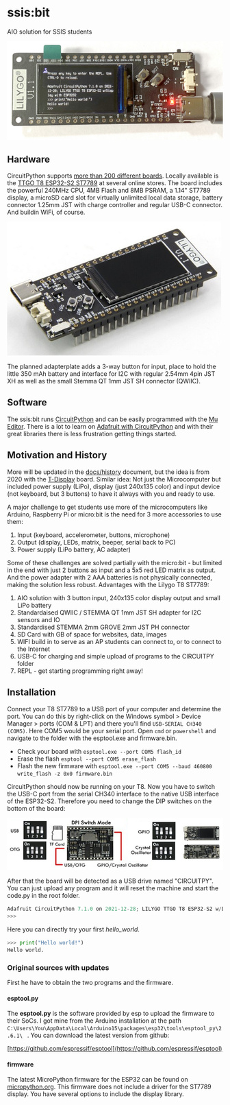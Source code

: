 # ssis:bit
AIO solution for SSIS students

![T8 running CircuitPython](docs/ssis.bit_2022-01-06.jpg)

## Hardware

CircuitPython supports [more than 200 different boards](https://circuitpython.org/downloads). Locally available is the [TTGO T8 ESP32-S2 ST7789](https://circuitpython.org/board/lilygo_ttgo_t8_s2_st7789/) at several online stores. The board includes the powerful 240MHz CPU, 4MB Flash and 8MB PSRAM, a 1.14" ST7789 display, a microSD card slot for virtually unlimited local data storage, battery connector 1.25mm JST with charge controller and regular USB-C connector. And buildin WiFi, of course.

![LILYGO T8](docs/T8.jpg)

The planned adapterplate adds a 3-way button for input, place to hold the little 350 mAh battery and interface for I2C with regular 2.54mm 4pin JST XH as well as the small Stemma QT 1mm JST SH connector (QWIIC).

## Software

The ssis:bit runs [CircuitPython](https://circuitpython.org/) and can be easily programmed with the [Mu Editor](https://codewith.mu/en/). There is a lot to learn on [Adafruit with CircuitPython]() and with their great libraries there is less frustration getting things started.

## Motivation and History

More will be updated in the [docs/history](docs/history.md) document, but the idea is from 2020 with the [T-Display](https://github.com/kreier/t-display) board. Similar idea: Not just the Microcomputer but included power supply (LiPo), display (just 240x135 color) and input device (not keyboard, but 3 buttons) to have it always with you and ready to use.

A major challenge to get students use more of the microcomputers like Arduino, Raspberry Pi or micro:bit is the need for 3 more accessories to use them:

1. Input (keyboard, accelerometer, buttons, microphone)
2. Output (display, LEDs, matrix, beeper, serial back to PC)
3. Power supply (LiPo battery, AC adapter)

Some of these challenges are solved partially with the micro:bit - but limited in the end with just 2 buttons as input and a 5x5 red LED matrix as output. And the power adapter with 2 AAA batteries is not physically connected, making the solution less robust. Advantages with the Lilygo T8 ST7789:

1. AIO solution with 3 button input, 240x135 color display output and small LiPo battery
2. Standardaised QWIIC / STEMMA QT 1mm JST SH adapter for I2C sensors and IO
3. Standardised STEMMA 2mm GROVE 2mm JST PH connector
4. SD Card with GB of space for websites, data, images
5. WIFI build in to serve as an AP students can connect to, or to connect to the Internet
6. USB-C for charging and simple upload of programs to the CIRCUITPY folder
7. REPL - get starting programming right away!

## Installation

Connect your T8 ST7789 to a USB port of your computer and determine the port. You can do this by right-click on the Windows symbol > Device Manager > ports (COM & LPT) and there you'll find ```USB-SERIAL CH340 (COM5)```. Here COM5 would be your serial port. Open ```cmd``` or ```powershell``` and navigate to the folder with the esptool.exe and firmware.bin.

- Check your board with `esptool.exe --port COM5 flash_id`
- Erase the flash `esptool --port COM5 erase_flash`
- Flash the new firmware with `esptool.exe --port COM5 --baud 460800 write_flash -z 0x0 firmware.bin`

CircuitPython should now be running on your T8. Now you have to switch the USB-C port from the serial CH340 interface to the native USB interface of the ESP32-S2. Therefore you need to change the DIP switches on the bottom of the board:

![T8 ST7789 switch bottom](docs/T8_USB_OTG.png)

After that the board will be detected as a USB drive named "CIRCUITPY". You can just upload any program and it will reset the machine and start the code.py in the root folder.

``` py
Adafruit CircuitPython 7.1.0 on 2021-12-28; LILYGO TTGO T8 ESP32-S2 w/Display with ESP32S2
>>> 
```

Here you can directly try your first *hello_world*.

``` py
>>> print("Hello world!")
Hello world.
```

### Original sources with updates

First he have to obtain the two programs and the firmware.

#### esptool.py

The __esptool.py__ is the software provided by esp to upload the firmware to their SoCs. I got mine from the Arduino installation at the path `C:\Users\You\AppData\Local\Arduino15\packages\esp32\tools\esptool_py\2.6.1\ ` . You can download the latest version from github:

[https://github.com/espressif/esptool](https://github.com/espressif/esptool)

#### firmware

The latest MicroPython firmware for the ESP32 can be found on [micropython.org](https://micropython.org/download/esp32/). This firmware does not include a driver for the ST7789 display. You have several options to include the display library.
